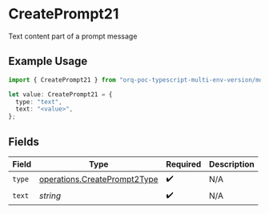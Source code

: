 # CreatePrompt21

Text content part of a prompt message

## Example Usage

```typescript
import { CreatePrompt21 } from "orq-poc-typescript-multi-env-version/models/operations";

let value: CreatePrompt21 = {
  type: "text",
  text: "<value>",
};
```

## Fields

| Field                                                                        | Type                                                                         | Required                                                                     | Description                                                                  |
| ---------------------------------------------------------------------------- | ---------------------------------------------------------------------------- | ---------------------------------------------------------------------------- | ---------------------------------------------------------------------------- |
| `type`                                                                       | [operations.CreatePrompt2Type](../../models/operations/createprompt2type.md) | :heavy_check_mark:                                                           | N/A                                                                          |
| `text`                                                                       | *string*                                                                     | :heavy_check_mark:                                                           | N/A                                                                          |